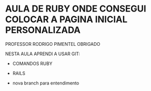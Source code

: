 # AULA DE RUBY ONDE CONSEGUI COLOCAR A PAGINA INICIAL PERSONALIZADA

PROFESSOR RODRIGO PIMENTEL OBRIGADO

NESTA AULA APRENDI A USAR GIT:

* COMANDOS RUBY

* RAILS
* nova branch para entendimento


